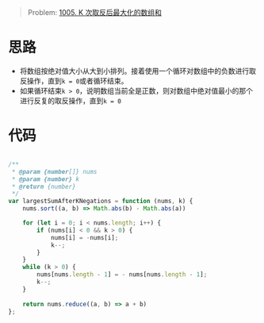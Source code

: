 > Problem: [1005. K 次取反后最大化的数组和](https://leetcode.cn/problems/maximize-sum-of-array-after-k-negations/description/)

# 思路
- 将数组按绝对值大小从大到小排列。接着使用一个循环对数组中的负数进行取反操作，直到`k = 0`或者循环结束。
- 如果循环结束`k > 0`，说明数组当前全是正数，则对数组中绝对值最小的那个进行反复的取反操作，直到`k = 0`


# 代码
```JavaScript []

/**
 * @param {number[]} nums
 * @param {number} k
 * @return {number}
 */
var largestSumAfterKNegations = function (nums, k) {
    nums.sort((a, b) => Math.abs(b) - Math.abs(a))

    for (let i = 0; i < nums.length; i++) {
        if (nums[i] < 0 && k > 0) {
            nums[i] = -nums[i];
            k--;
        }
    }
    while (k > 0) {
        nums[nums.length - 1] = - nums[nums.length - 1];
        k--;
    }
   
    return nums.reduce((a, b) => a + b)
};
```
